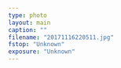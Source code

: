 ```yaml
---
type: photo
layout: main
caption: ""
filename: "20171116220511.jpg"
fstop: "Unknown"
exposure: "Unknown"
---
```

